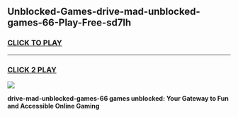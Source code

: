
## Unblocked-Games-drive-mad-unblocked-games-66-Play-Free-sd7lh
<h3>
<a href="https://premium76.site?title=drive-mad-unblocked-games-66&ref=17A">CLICK TO PLAY</a></h3>
<hr>

<h3>
<a href="https://premium76.site?title=drive-mad-unblocked-games-66&ref=17A">CLICK 2 PLAY</a>
  
</h3>

<a href="https://premium76.site?title=drive-mad-unblocked-games-66&ref=17A"><img src="https://clearcache.store/games.png"></a>


**drive-mad-unblocked-games-66 games unblocked: Your Gateway to Fun and Accessible Online Gaming**
